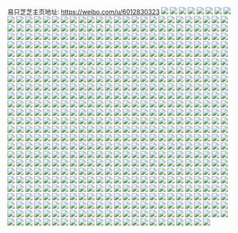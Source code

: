 易只芝芝主页地址: https://weibo.com/u/6012830323 
![](https://wx4.sinaimg.cn/mw2000/006yVdQfly1h98b04o7ocj31ho1zkqv5.jpg) 
![](https://wx4.sinaimg.cn/mw2000/006yVdQfly1h960uvcc5jj30xs191tmp.jpg) 
![](https://wx4.sinaimg.cn/mw2000/006yVdQfly1h960vekgbjj31ho1zk4qq.jpg) 
![](https://wx4.sinaimg.cn/mw2000/006yVdQfly1h960uxpyjpj326j2wpkjl.jpg) 
![](https://wx4.sinaimg.cn/mw2000/006yVdQfly1h960v8h5z5j31zk1hohdu.jpg) 
![](https://wx4.sinaimg.cn/mw2000/006yVdQfly1h960uwkvkyj32c0340kjm.jpg) 
![](https://wx4.sinaimg.cn/mw2000/006yVdQfly1h8taenka63j31ho1zkqv5.jpg) 
![](https://wx4.sinaimg.cn/mw2000/006yVdQfly1h8taf1klyvj31ow19o1kx.jpg) 
![](https://wx4.sinaimg.cn/mw2000/006yVdQfly1h8tael8egvj324x1honpd.jpg) 
![](https://wx4.sinaimg.cn/mw2000/006yVdQfly1h8taf0472xj31r01b94qp.jpg) 
![](https://wx4.sinaimg.cn/mw2000/006yVdQfly1h8tafa8dbrj31ho1zkkjm.jpg) 
![](https://wx4.sinaimg.cn/mw2000/006yVdQfly1h8taf767xij31ho1zknpd.jpg) 
![](https://wx4.sinaimg.cn/mw2000/006yVdQfly1h8l7gbp833j30sg16oakc.jpg) 
![](https://wx4.sinaimg.cn/mw2000/006yVdQfly1h8l7geubuwj32bc2u2aww.jpg) 
![](https://wx4.sinaimg.cn/mw2000/006yVdQfly1h8l7ghd2icj31rw24whdu.jpg) 
![](https://wx4.sinaimg.cn/mw2000/006yVdQfly1h8l7g6gnkyj323u35s1ky.jpg) 
![](https://wx4.sinaimg.cn/mw2000/006yVdQfly1h8l7gcc9wjj31qz2mh4qp.jpg) 
![](https://wx4.sinaimg.cn/mw2000/006yVdQfly1h8l7gamlg8j31g726bb29.jpg) 
![](https://wx4.sinaimg.cn/mw2000/006yVdQfly1h8k4oj6d24j30yg1q3tgp.jpg) 
![](https://wx4.sinaimg.cn/mw2000/006yVdQfly1h8k4okpnr9j30yi1a0wnc.jpg) 
![](https://wx4.sinaimg.cn/mw2000/006yVdQfly1h8k4ogf5w0j30yi1n2jxs.jpg) 
![](https://wx4.sinaimg.cn/mw2000/006yVdQfly1h8k4of4kj9j30yh1uvgw3.jpg) 
![](https://wx4.sinaimg.cn/mw2000/006yVdQfly1h8k4ohcet3j31uo1q7b2a.jpg) 
![](https://wx4.sinaimg.cn/mw2000/006yVdQfly1h8k4ok1fi6j30yf1mo7ce.jpg) 
![](https://wx4.sinaimg.cn/mw2000/006yVdQfly1h8gn8qhbpxj31ho1zkx6p.jpg) 
![](https://wx4.sinaimg.cn/mw2000/006yVdQfly1h8gn8t1v3yj31ho1zkqv6.jpg) 
![](https://wx4.sinaimg.cn/mw2000/006yVdQfly1h8ctry0u47j31zk1ho7wi.jpg) 
![](https://wx4.sinaimg.cn/mw2000/006yVdQfly1h8ctrzdtd6j31sc2ds7wh.jpg) 
![](https://wx4.sinaimg.cn/mw2000/006yVdQfly1h8ctruwzooj31zk1hox6p.jpg) 
![](https://wx4.sinaimg.cn/mw2000/006yVdQfly1h88o1iyi5bj30yi0yi0yc.jpg) 
![](https://wx4.sinaimg.cn/mw2000/006yVdQfly1h88o1jau5yj30yi0yitcu.jpg) 
![](https://wx4.sinaimg.cn/mw2000/006yVdQfly1h88npgwh37j30k00k0mxv.jpg) 
![](https://wx4.sinaimg.cn/mw2000/006yVdQfly1h88n8vqpd1j30k00igwgl.jpg) 
![](https://wx4.sinaimg.cn/mw2000/006yVdQfly1h88n8w1zfhj30k00k0aax.jpg) 
![](https://wx4.sinaimg.cn/mw2000/006yVdQfly1h7uqvynp6ej30yi0yiafq.jpg) 
![](https://wx4.sinaimg.cn/mw2000/006yVdQfly1h7ge96pclkj31ho1zk4df.jpg) 
![](https://wx4.sinaimg.cn/mw2000/006yVdQfly1h7ge9eqie7j31zk1hox6p.jpg) 
![](https://wx4.sinaimg.cn/mw2000/006yVdQfly1h7ge9n7qjhj31ho1zkqv5.jpg) 
![](https://wx4.sinaimg.cn/mw2000/006yVdQfly1h7ge9xaaqtj31ho1zk7wi.jpg) 
![](https://wx4.sinaimg.cn/mw2000/006yVdQfly1h7geaaslkzj31fy1x9dsu.jpg) 
![](https://wx4.sinaimg.cn/mw2000/006yVdQfly1h7geahrs9xj31ho1zkhdt.jpg) 
![](https://wx4.sinaimg.cn/mw2000/006yVdQfly1h7gea7gy4cj31ho1zkano.jpg) 
![](https://wx4.sinaimg.cn/mw2000/006yVdQfly1h71ocoqfb7j32c0340e82.jpg) 
![](https://wx4.sinaimg.cn/mw2000/006yVdQfly1h6zkrr0ov5j30uk2h54h4.jpg) 
![](https://wx4.sinaimg.cn/mw2000/006yVdQfly1h6zkrrtuk6j31dc0ww4bk.jpg) 
![](https://wx4.sinaimg.cn/mw2000/006yVdQfly1h6zkrreh4zj30xc1jkqbo.jpg) 
![](https://wx4.sinaimg.cn/mw2000/006yVdQfly1h6zkvl7wqsj30uk36le28.jpg) 
![](https://wx4.sinaimg.cn/mw2000/006yVdQfly1h6zkrq5dc7j30uk1ro4ab.jpg) 
![](https://wx4.sinaimg.cn/mw2000/006yVdQfly1h6zkrshdqkj30xc1jkgny.jpg) 
![](https://wx4.sinaimg.cn/mw2000/006yVdQfly1h6p2gvsyurj31zk1ho1ky.jpg) 
![](https://wx4.sinaimg.cn/mw2000/006yVdQfly1h6k07mrsrcj31zk1ho7wi.jpg) 
![](https://wx4.sinaimg.cn/mw2000/006yVdQfly1h6k07qvhysj31zk1ho1ky.jpg) 
![](https://wx4.sinaimg.cn/mw2000/006yVdQfly1h6k07l87tmj31zk1hob2a.jpg) 
![](https://wx4.sinaimg.cn/mw2000/006yVdQfly1h6k07dtataj31ho1zk161.jpg) 
![](https://wx4.sinaimg.cn/mw2000/006yVdQfly1h6k07trij5j31ak1q3tg1.jpg) 
![](https://wx4.sinaimg.cn/mw2000/006yVdQfly1h6k07ru8lgj31gu1yhu0x.jpg) 
![](https://wx4.sinaimg.cn/mw2000/006yVdQfly1h6k07h0diaj31ho1zkb2a.jpg) 
![](https://wx4.sinaimg.cn/mw2000/006yVdQfly1h6k07b0hiwj32c0340kjm.jpg) 
![](https://wx4.sinaimg.cn/mw2000/006yVdQfly1h6k07ijhfej32c1340kjm.jpg) 
![](https://wx4.sinaimg.cn/mw2000/006yVdQfly1h67il9ry5jj32c1340b2a.jpg) 
![](https://wx4.sinaimg.cn/mw2000/006yVdQfly1h67ikzyl3oj31zk1ho1f7.jpg) 
![](https://wx4.sinaimg.cn/mw2000/006yVdQfly1h67il66bu3j32c033yk1y.jpg) 
![](https://wx4.sinaimg.cn/mw2000/006yVdQfly1h67il8sbj9j31wq2jm4qq.jpg) 
![](https://wx4.sinaimg.cn/mw2000/006yVdQfly1h61wmcrq1gj32c0340x6r.jpg) 
![](https://wx4.sinaimg.cn/mw2000/006yVdQfly1h61wljy85gj31r02c0b29.jpg) 
![](https://wx4.sinaimg.cn/mw2000/006yVdQfly1h61wljaof3j31r02bzu0x.jpg) 
![](https://wx4.sinaimg.cn/mw2000/006yVdQfly1h61wlhllm7j31li24nhdt.jpg) 
![](https://wx4.sinaimg.cn/mw2000/006yVdQfly1h5zn9195fkj30n30hbt8r.jpg) 
![](https://wx4.sinaimg.cn/mw2000/006yVdQfly1h5zn9c5crsj30yi22o4kp.jpg) 
![](https://wx4.sinaimg.cn/mw2000/006yVdQfly1h5yfsyy64ij31ho1zke82.jpg) 
![](https://wx4.sinaimg.cn/mw2000/006yVdQfly1h5yfswghe1j31ho1zkx5q.jpg) 
![](https://wx4.sinaimg.cn/mw2000/006yVdQfly1h5yft57k91j32c03401l0.jpg) 
![](https://wx4.sinaimg.cn/mw2000/006yVdQfly1h5yft7fl6fj32842yukjn.jpg) 
![](https://wx4.sinaimg.cn/mw2000/006yVdQfly1h5yfst420dj33402c0qv6.jpg) 
![](https://wx4.sinaimg.cn/mw2000/006yVdQfly1h5yfv8lqw8j30hr0noaap.jpg) 
![](https://wx4.sinaimg.cn/mw2000/006yVdQfly1h5mxr4jyptj31ho1hokjl.jpg) 
![](https://wx4.sinaimg.cn/mw2000/006yVdQfly1h5mxr26fnbj31zk1hob2a.jpg) 
![](https://wx4.sinaimg.cn/mw2000/006yVdQfly1h5mxr8n16rj32c0340qv6.jpg) 
![](https://wx4.sinaimg.cn/mw2000/006yVdQfly1h5mxrb7dywj31zk1ho4qq.jpg) 
![](https://wx4.sinaimg.cn/mw2000/006yVdQfly1h5mxqzmhfzj31gu1yg7i3.jpg) 
![](https://wx4.sinaimg.cn/mw2000/006yVdQfly1h5mxrgeoo3j31zk1hoqv5.jpg) 
![](https://wx4.sinaimg.cn/mw2000/006yVdQfly1h5mxr6o1krj31sc2dsx6p.jpg) 
![](https://wx4.sinaimg.cn/mw2000/006yVdQfly1h5mxwxxgwpj30uk36lx6p.jpg) 
![](https://wx4.sinaimg.cn/mw2000/006yVdQfly1h5mxwwjkifj30uk3tiu0x.jpg) 
![](https://wx4.sinaimg.cn/mw2000/006yVdQfly1h5h56u4fqjj30yi22o4ii.jpg) 
![](https://wx4.sinaimg.cn/mw2000/006yVdQfly1h5a5ezdvrhj31q32aqqv5.jpg) 
![](https://wx4.sinaimg.cn/mw2000/006yVdQfly1h5a5eww4kfj31r02c0npd.jpg) 
![](https://wx4.sinaimg.cn/mw2000/006yVdQfly1h5a5f37bkgj32c0340u0y.jpg) 
![](https://wx4.sinaimg.cn/mw2000/006yVdQfly1h5a5f7i0qqj32kj1xdqv5.jpg) 
![](https://wx4.sinaimg.cn/mw2000/006yVdQfly1h5a5f6fmitj31ho1zk4qq.jpg) 
![](https://wx4.sinaimg.cn/mw2000/006yVdQfly1h5a5qdbt6tj32jt1wvb29.jpg) 
![](https://wx4.sinaimg.cn/mw2000/006yVdQfly1h5a5f1m0hkj33402c01kz.jpg) 
![](https://wx4.sinaimg.cn/mw2000/006yVdQfly1h55l6ppfbcj30yh0tagrh.jpg) 
![](https://wx4.sinaimg.cn/mw2000/006yVdQfly1h55l6qamlrj30yh1kdq81.jpg) 
![](https://wx4.sinaimg.cn/mw2000/006yVdQfly1h4zrjuahr7j31p629k4qp.jpg) 
![](https://wx4.sinaimg.cn/mw2000/006yVdQfly1h4zrjspm2qj32bg33ahdu.jpg) 
![](https://wx4.sinaimg.cn/mw2000/006yVdQfly1h4zrjrt3uhj32dd35s4qp.jpg) 
![](https://wx4.sinaimg.cn/mw2000/006yVdQfly1h4zrjq3lo7j31kj23e7wh.jpg) 
![](https://wx4.sinaimg.cn/mw2000/006yVdQfly1h4zrjqzf1gj31m725m1ii.jpg) 
![](https://wx4.sinaimg.cn/mw2000/006yVdQfly1h4zrjtol2qj31r02c0qv5.jpg) 
![](https://wx4.sinaimg.cn/mw2000/006yVdQfly1h4wfdxcr7fj32xx28mqv6.jpg) 
![](https://wx4.sinaimg.cn/mw2000/006yVdQfly1h4wfeaub38j32bw33ve84.jpg) 
![](https://wx4.sinaimg.cn/mw2000/006yVdQfly1h4wfdyou4rj32c0340npe.jpg) 
![](https://wx4.sinaimg.cn/mw2000/006yVdQfly1h4wfe6i7rjj32892z0u0x.jpg) 
![](https://wx4.sinaimg.cn/mw2000/006yVdQfly1h4wfe1y8l6j32c0340b2a.jpg) 
![](https://wx4.sinaimg.cn/mw2000/006yVdQfly1h4wfe4fbfpj32c0340e82.jpg) 
![](https://wx4.sinaimg.cn/mw2000/006yVdQfly1h4wfeejuagj327v2yh1ky.jpg) 
![](https://wx4.sinaimg.cn/mw2000/006yVdQfly1h4wfeirc9kj327l2y47wh.jpg) 
![](https://wx4.sinaimg.cn/mw2000/006yVdQfly1h4wfe5lifnj316o1kwqh5.jpg) 
![](https://wx4.sinaimg.cn/mw2000/006yVdQfly1h4wfe53tplj32c0340b29.jpg) 
![](https://wx4.sinaimg.cn/mw2000/006yVdQfly1h4wfdzmnsuj32c0340hdt.jpg) 
![](https://wx4.sinaimg.cn/mw2000/006yVdQfly1h4wfe3axh3j32c0340b2a.jpg) 
![](https://wx4.sinaimg.cn/mw2000/006yVdQfly1h4wfefipdxj32542uuhdt.jpg) 
![](https://wx4.sinaimg.cn/mw2000/006yVdQfly1h4wfe0x8bkj32c03401kz.jpg) 
![](https://wx4.sinaimg.cn/mw2000/006yVdQfly1h4skz43175j32bp33mnpd.jpg) 
![](https://wx4.sinaimg.cn/mw2000/006yVdQfly1h4skz80r0tj32c033zkjl.jpg) 
![](https://wx4.sinaimg.cn/mw2000/006yVdQfly1h4skz9e7abj32bz33zqv5.jpg) 
![](https://wx4.sinaimg.cn/mw2000/006yVdQfly1h4skz5e5tej328e2z6kjl.jpg) 
![](https://wx4.sinaimg.cn/mw2000/006yVdQfly1h4skz6tbm9j32c0340u0x.jpg) 
![](https://wx4.sinaimg.cn/mw2000/006yVdQfly1h4o1xn24d9j32c01r0dv9.jpg) 
![](https://wx4.sinaimg.cn/mw2000/006yVdQfly1h4o1xp5zkvj33402c0u0y.jpg) 
![](https://wx4.sinaimg.cn/mw2000/006yVdQfly1h4o26pvc0tj33402c0e82.jpg) 
![](https://wx4.sinaimg.cn/mw2000/006yVdQfly1h4o1xxptawj326r2x0qv7.jpg) 
![](https://wx4.sinaimg.cn/mw2000/006yVdQfly1h4o1xjgp4hj31ho1zk1ky.jpg) 
![](https://wx4.sinaimg.cn/mw2000/006yVdQfly1h4o1xrg9wqj328l1og7wh.jpg) 
![](https://wx4.sinaimg.cn/mw2000/006yVdQfly1h4o1xzwqyjj325q2vn1kx.jpg) 
![](https://wx4.sinaimg.cn/mw2000/006yVdQfly1h4o1y0jfaoj32c01r07in.jpg) 
![](https://wx4.sinaimg.cn/mw2000/006yVdQfly1h4o1ybljpxj322t2rr7wi.jpg) 
![](https://wx4.sinaimg.cn/mw2000/006yVdQfly1h4o1xntwqtj33402c0x2j.jpg) 
![](https://wx4.sinaimg.cn/mw2000/006yVdQfly1h4o1xk68adj329y1phnpd.jpg) 
![](https://wx4.sinaimg.cn/mw2000/006yVdQfly1h4o26s00k5j33402c0b2b.jpg) 
![](https://wx4.sinaimg.cn/mw2000/006yVdQfly1h4o1y1mit1j33402c0x6p.jpg) 
![](https://wx4.sinaimg.cn/mw2000/006yVdQfly1h4o1xmcxdbj31ho1494qp.jpg) 
![](https://wx4.sinaimg.cn/mw2000/006yVdQfly1h4o26otpxqj33402c0hdu.jpg) 
![](https://wx4.sinaimg.cn/mw2000/006yVdQfly1h4ez23qfwij331t2ade82.jpg) 
![](https://wx4.sinaimg.cn/mw2000/006yVdQfly1h4ez24l0pzj30yi0jenbc.jpg) 
![](https://wx4.sinaimg.cn/mw2000/006yVdQfly1h4ez25snffj331t2adnpe.jpg) 
![](https://wx4.sinaimg.cn/mw2000/006yVdQfly1h4ez26mkcjj322t1k4u0x.jpg) 
![](https://wx4.sinaimg.cn/mw2000/006yVdQfly1h4ez27je1ij32c03401ky.jpg) 
![](https://wx4.sinaimg.cn/mw2000/006yVdQfly1h4ez28he8zj32ar1q2b2a.jpg) 
![](https://wx4.sinaimg.cn/mw2000/006yVdQfly1h4ez2c2tbnj30xc230e81.jpg) 
![](https://wx4.sinaimg.cn/mw2000/006yVdQfly1h4ez2eg01dj325y2vyb2b.jpg) 
![](https://wx4.sinaimg.cn/mw2000/006yVdQfly1h4ez2f3gjvj30xc2301kx.jpg) 
![](https://wx4.sinaimg.cn/mw2000/006yVdQfly1h4ez22xp9rj31zk1ho1ky.jpg) 
![](https://wx4.sinaimg.cn/mw2000/006yVdQfly1h4ez2bebhlj32dc1s0e82.jpg) 
![](https://wx4.sinaimg.cn/mw2000/006yVdQfly1h4ez2fsoiaj328w359u0x.jpg) 
![](https://wx4.sinaimg.cn/mw2000/006yVdQfly1h41484v6d9j31eg1v9wz5.jpg) 
![](https://wx4.sinaimg.cn/mw2000/006yVdQfly1h41485u845j32c0340x6p.jpg) 
![](https://wx4.sinaimg.cn/mw2000/006yVdQfly1h41486goalj31sc2dskgx.jpg) 
![](https://wx4.sinaimg.cn/mw2000/006yVdQfly1h41489cgpaj31sc2dskjl.jpg) 
![](https://wx4.sinaimg.cn/mw2000/006yVdQfly1h3pje0e0p8j31gx1yle81.jpg) 
![](https://wx4.sinaimg.cn/mw2000/006yVdQfly1h3pje2nnklj31fz1xbb29.jpg) 
![](https://wx4.sinaimg.cn/mw2000/006yVdQfly1h3pje5u1epj31zk2neb2a.jpg) 
![](https://wx4.sinaimg.cn/mw2000/006yVdQfly1h3pje7af9mj315x1jwazw.jpg) 
![](https://wx4.sinaimg.cn/mw2000/006yVdQfly1h3pje90bg2j31zk1hlhdt.jpg) 
![](https://wx4.sinaimg.cn/mw2000/006yVdQfly1h3pjea7dk9j316o1kwe24.jpg) 
![](https://wx4.sinaimg.cn/mw2000/006yVdQfly1h2vfgo4ob9j33402c0npe.jpg) 
![](https://wx4.sinaimg.cn/mw2000/006yVdQfly1h2vfgm4d5lj33402c0x6p.jpg) 
![](https://wx4.sinaimg.cn/mw2000/006yVdQfly1h2vfgp1axaj316o1kwdxk.jpg) 
![](https://wx4.sinaimg.cn/mw2000/006yVdQfly1h2vfgqamv1j328g2z9u0x.jpg) 
![](https://wx4.sinaimg.cn/mw2000/006yVdQfly1h2ho2nok9bj31ho1zkhdu.jpg) 
![](https://wx4.sinaimg.cn/mw2000/006yVdQfly1h2ho2kt1jsj318o0xiqm2.jpg) 
![](https://wx4.sinaimg.cn/mw2000/006yVdQfly1h2ho2w278pj31fq1x0b29.jpg) 
![](https://wx4.sinaimg.cn/mw2000/006yVdQfly1h2ho2rwqfmj32an327qv5.jpg) 
![](https://wx4.sinaimg.cn/mw2000/006yVdQfly1h2ho2r5fr0j31zk1ho7wi.jpg) 
![](https://wx4.sinaimg.cn/mw2000/006yVdQfly1h2ho2oe4hkj31be0zk7kb.jpg) 
![](https://wx4.sinaimg.cn/mw2000/006yVdQfly1h2ho2u4a52j31zk1ho4qq.jpg) 
![](https://wx4.sinaimg.cn/mw2000/006yVdQfly1h2ho2pecevj33402c0b2a.jpg) 
![](https://wx4.sinaimg.cn/mw2000/006yVdQfly1h2ho2lilpej312w0t6h08.jpg) 
![](https://wx4.sinaimg.cn/mw2000/006yVdQfly1h2ho2yhwblj32z828f1kx.jpg) 
![](https://wx4.sinaimg.cn/mw2000/006yVdQfly1h2fb2efcymj32jr1wtu0y.jpg) 
![](https://wx4.sinaimg.cn/mw2000/006yVdQfly1h2fb2b23rdj32ds1scqv6.jpg) 
![](https://wx4.sinaimg.cn/mw2000/006yVdQfly1h2fb2iyen9j32c0340e85.jpg) 
![](https://wx4.sinaimg.cn/mw2000/006yVdQfly1h2fb2govwyj32c03404qs.jpg) 
![](https://wx4.sinaimg.cn/mw2000/006yVdQfly1h2fb290361j31h41yub2b.jpg) 
![](https://wx4.sinaimg.cn/mw2000/006yVdQfly1h2fb2d6rgyj32c03404qs.jpg) 
![](https://wx4.sinaimg.cn/mw2000/006yVdQfly1h1vlt6oeffj31dk1u37wh.jpg) 
![](https://wx4.sinaimg.cn/mw2000/006yVdQfly1h1vlt8hoszj31cf1spb29.jpg) 
![](https://wx4.sinaimg.cn/mw2000/006yVdQfly1h1vlt5570vj32c0340000.jpg) 
![](https://wx4.sinaimg.cn/mw2000/006yVdQfly1h1vlta3cznj32c03407wi.jpg) 
![](https://wx4.sinaimg.cn/mw2000/006yVdQfly1h1s45824vbj31ho1zju0x.jpg) 
![](https://wx4.sinaimg.cn/mw2000/006yVdQfly1h1s45dwlb6j31ho1zk4qq.jpg) 
![](https://wx4.sinaimg.cn/mw2000/006yVdQfly1h1s45asd7bj31ho1zjqv5.jpg) 
![](https://wx4.sinaimg.cn/mw2000/006yVdQfly1h1s4568w6kj31ho1ziu0x.jpg) 
![](https://wx4.sinaimg.cn/mw2000/006yVdQfly1h164u3payaj31qn2bjkjm.jpg) 
![](https://wx4.sinaimg.cn/mw2000/006yVdQfly1h164zif19mj32c033ykjn.jpg) 
![](https://wx4.sinaimg.cn/mw2000/006yVdQfly1h164tyhcrcj31ho1zje82.jpg) 
![](https://wx4.sinaimg.cn/mw2000/006yVdQfly1h164u15ms9j31zk1ho1ky.jpg) 
![](https://wx4.sinaimg.cn/mw2000/006yVdQfly1h0sba2u6dgj31ho1zkkjl.jpg) 
![](https://wx4.sinaimg.cn/mw2000/006yVdQfly1h0sba4e6wqj31d81tmb29.jpg) 
![](https://wx4.sinaimg.cn/mw2000/006yVdQfly1gzzdusitopj32c0340kjn.jpg) 
![](https://wx4.sinaimg.cn/mw2000/006yVdQfly1gzzdvcvuy5j32c03414qv.jpg) 
![](https://wx4.sinaimg.cn/mw2000/006yVdQfly1gzzduvegcxj31s42dh7wi.jpg) 
![](https://wx4.sinaimg.cn/mw2000/006yVdQfly1gzzdv4kzmyj32c0340kjn.jpg) 
![](https://wx4.sinaimg.cn/mw2000/006yVdQfly1gzzdv8mruaj329d30h4qr.jpg) 
![](https://wx4.sinaimg.cn/mw2000/006yVdQfly1gzzduo75yoj32772xlu0y.jpg) 
![](https://wx4.sinaimg.cn/mw2000/006yVdQfly1gzzdvmg34zj32c0340kjn.jpg) 
![](https://wx4.sinaimg.cn/mw2000/006yVdQfly1gzi08rxl3zj32c0340kjo.jpg) 
![](https://wx4.sinaimg.cn/mw2000/006yVdQfly1gzi06ops9fj32c0340u0y.jpg) 
![](https://wx4.sinaimg.cn/mw2000/006yVdQfly1gzi08kptmsj320b2snhdu.jpg) 
![](https://wx4.sinaimg.cn/mw2000/006yVdQfly1gzi08hv43fj33402c0hdu.jpg) 
![](https://wx4.sinaimg.cn/mw2000/006yVdQfly1gzi06imhnoj32232qs7wi.jpg) 
![](https://wx4.sinaimg.cn/mw2000/006yVdQfly1gzi06d3z1pj323z2tbb2a.jpg) 
![](https://wx4.sinaimg.cn/mw2000/006yVdQfly1gzi08373j2j32662w87wj.jpg) 
![](https://wx4.sinaimg.cn/mw2000/006yVdQfly1gzi08ejbvtj326f2wkkjn.jpg) 
![](https://wx4.sinaimg.cn/mw2000/006yVdQfly1gzi087qbldj32072oau0y.jpg) 
![](https://wx4.sinaimg.cn/mw2000/006yVdQfly1gzi08mz7mhj31wv2ju7wi.jpg) 
![](https://wx4.sinaimg.cn/mw2000/006yVdQfly1gzi07tgetoj32vj25n4qt.jpg) 
![](https://wx4.sinaimg.cn/mw2000/006yVdQfly1gzi08wuikhj30uk36lqv5.jpg) 
![](https://wx4.sinaimg.cn/mw2000/006yVdQfly1gzi0990do9j32c01r0npf.jpg) 
![](https://wx4.sinaimg.cn/mw2000/006yVdQfly1gzi090x9u6j30xc3bgb2a.jpg) 
![](https://wx4.sinaimg.cn/mw2000/006yVdQfly1gzdhdupiv3j31zw2nvu0x.jpg) 
![](https://wx4.sinaimg.cn/mw2000/006yVdQfly1gzdhdve4ktj30xc2s0b29.jpg) 
![](https://wx4.sinaimg.cn/mw2000/006yVdQfly1gzdhei3xj4j31lj24pnn7.jpg) 
![](https://wx4.sinaimg.cn/mw2000/006yVdQfly1gzdhe63n9ej32282qzkjl.jpg) 
![](https://wx4.sinaimg.cn/mw2000/006yVdQfly1gzdhe3yuryj32c0340hdu.jpg) 
![](https://wx4.sinaimg.cn/mw2000/006yVdQfly1gzdhe8rywrj31zg2nanpd.jpg) 
![](https://wx4.sinaimg.cn/mw2000/006yVdQfly1gzdhdy751fj321s2qdqv5.jpg) 
![](https://wx4.sinaimg.cn/mw2000/006yVdQfly1gzdheade7jj31m525j7wh.jpg) 
![](https://wx4.sinaimg.cn/mw2000/006yVdQfly1gzdhdsvxxqj320c2ognpd.jpg) 
![](https://wx4.sinaimg.cn/mw2000/006yVdQfly1gyuwy4ygn7j32c0340kjn.jpg) 
![](https://wx4.sinaimg.cn/mw2000/006yVdQfly1gyuwy2oja8j3301291hdu.jpg) 
![](https://wx4.sinaimg.cn/mw2000/006yVdQfly1gyuwy7iqlyj329r310u0y.jpg) 
![](https://wx4.sinaimg.cn/mw2000/006yVdQfly1gyuwy165maj31zk1ho4qq.jpg) 
![](https://wx4.sinaimg.cn/mw2000/006yVdQfly1gyjct510y3j30u71497cp.jpg) 
![](https://wx4.sinaimg.cn/mw2000/006yVdQfly1gyjct5g7d6j30u2143wmq.jpg) 
![](https://wx4.sinaimg.cn/mw2000/006yVdQfly1gyjct5yvzmj30tr13on55.jpg) 
![](https://wx4.sinaimg.cn/mw2000/006yVdQfly1gydlxd4x89j31ho1zku0x.jpg) 
![](https://wx4.sinaimg.cn/mw2000/006yVdQfly1gydmy6f2ndj31ho1zku0x.jpg) 
![](https://wx4.sinaimg.cn/mw2000/006yVdQfly1gydlxhi2waj32bc334npi.jpg) 
![](https://wx4.sinaimg.cn/mw2000/006yVdQfly1gydm8yp3xvj32c0340e82.jpg) 
![](https://wx4.sinaimg.cn/mw2000/006yVdQfly1gydn1tjt94j31zk1ho1ky.jpg) 
![](https://wx4.sinaimg.cn/mw2000/006yVdQfly1gydlxjzea5j31ho1zke82.jpg) 
![](https://wx4.sinaimg.cn/mw2000/006yVdQfly1gxylvt0wvwj33402c0e84.jpg) 
![](https://wx4.sinaimg.cn/mw2000/006yVdQfly1gxylvwswlpj31401hchbc.jpg) 
![](https://wx4.sinaimg.cn/mw2000/006yVdQfly1gxylvuu3blj31401hc1kx.jpg) 
![](https://wx4.sinaimg.cn/mw2000/006yVdQfly1gxylwn6tojj311e1dv7sb.jpg) 
![](https://wx4.sinaimg.cn/mw2000/006yVdQfly1gxylws2niyj31zw2nvqv6.jpg) 
![](https://wx4.sinaimg.cn/mw2000/006yVdQfly1gxylwmeigdj30zk1bfh6y.jpg) 
![](https://wx4.sinaimg.cn/mw2000/006yVdQfly1gxylvmd94pj32c0340u0z.jpg) 
![](https://wx4.sinaimg.cn/mw2000/006yVdQfly1gxylwt0g2vj31sl2e4e81.jpg) 
![](https://wx4.sinaimg.cn/mw2000/006yVdQfly1gxylwualb4j31zk1ho4qq.jpg) 
![](https://wx4.sinaimg.cn/mw2000/006yVdQfly1gxylwlcy28j31ho1zkx6r.jpg) 
![](https://wx4.sinaimg.cn/mw2000/006yVdQfly1gxylx2vq5cj31ho1zku0x.jpg) 
![](https://wx4.sinaimg.cn/mw2000/006yVdQfly1gxbhbfy5hnj32c0340kjm.jpg) 
![](https://wx4.sinaimg.cn/mw2000/006yVdQfly1gxbhb6nl8vj31zk1hoqv6.jpg) 
![](https://wx4.sinaimg.cn/mw2000/006yVdQfly1gxbhb9w47fj32bm33ju0y.jpg) 
![](https://wx4.sinaimg.cn/mw2000/006yVdQfly1gxbhaz3z3tj31zk1hn7wi.jpg) 
![](https://wx4.sinaimg.cn/mw2000/006yVdQfly1gxbhatjbxcj32c0340e84.jpg) 
![](https://wx4.sinaimg.cn/mw2000/006yVdQfly1gxbhbihvolj32c02c01ky.jpg) 
![](https://wx4.sinaimg.cn/mw2000/006yVdQfly1gx3d5j38u0j32c0340e84.jpg) 
![](https://wx4.sinaimg.cn/mw2000/006yVdQfly1gx3d5nledfj31zk1hohdu.jpg) 
![](https://wx4.sinaimg.cn/mw2000/006yVdQfly1gx3d5si1muj31zk1hohdu.jpg) 
![](https://wx4.sinaimg.cn/mw2000/006yVdQfly1gwwec3qcenj30y50pmtfr.jpg) 
![](https://wx4.sinaimg.cn/mw2000/006yVdQfly1gwwec345h6j31zk1hokjl.jpg) 
![](https://wx4.sinaimg.cn/mw2000/006yVdQfly1gwwec9nsrij31ak0yx4c6.jpg) 
![](https://wx4.sinaimg.cn/mw2000/006yVdQfly1gwwec8mxjdj31z31z3b2a.jpg) 
![](https://wx4.sinaimg.cn/mw2000/006yVdQfly1gwwecfixewj31fa1wdh9q.jpg) 
![](https://wx4.sinaimg.cn/mw2000/006yVdQfly1gwwec6jgb0j32d22c2u0y.jpg) 
![](https://wx4.sinaimg.cn/mw2000/006yVdQfly1gwwecdfah3j31t81hohdt.jpg) 
![](https://wx4.sinaimg.cn/mw2000/006yVdQfly1gwwecf08y2j31ho1zkhdt.jpg) 
![](https://wx4.sinaimg.cn/mw2000/006yVdQfly1gwwecap2anj311f1dwe29.jpg) 
![](https://wx4.sinaimg.cn/mw2000/006yVdQfly1gvyxtn9z1qj31zk1zkaw8.jpg) 
![](https://wx4.sinaimg.cn/mw2000/006yVdQfly1gvyxtnxqurj31zk1hox6p.jpg) 
![](https://wx4.sinaimg.cn/mw2000/006yVdQfly1gvyxtok649j31zk1zktuw.jpg) 
![](https://wx4.sinaimg.cn/mw2000/006yVdQfly1gvqu9t1rrjj62c0340b2902.jpg) 
![](https://wx4.sinaimg.cn/mw2000/006yVdQfly1gvqu9h4tvjj617p17paw502.jpg) 
![](https://wx4.sinaimg.cn/mw2000/006yVdQfly1gvqu9ie99tj62rg22lnpd02.jpg) 
![](https://wx4.sinaimg.cn/mw2000/006yVdQfly1gvqu9msvw3j62c0340u1102.jpg) 
![](https://wx4.sinaimg.cn/mw2000/006yVdQfly1gvqu9ob1dxj62c0340npf02.jpg) 
![](https://wx4.sinaimg.cn/mw2000/006yVdQfly1gvqu9qih9pj32c0340hdx.jpg) 
![](https://wx4.sinaimg.cn/mw2000/006yVdQfly1gvqu9r2k3cj60rs1jke1k02.jpg) 
![](https://wx4.sinaimg.cn/mw2000/006yVdQfly1gvqu9rrbc6j60rs223h9002.jpg) 
![](https://wx4.sinaimg.cn/mw2000/006yVdQfly1gvqu9s69l3j60rs15otrt02.jpg) 
![](https://wx4.sinaimg.cn/mw2000/006yVdQfly1gvqufipzt5j63402c0b2a02.jpg) 
![](https://wx4.sinaimg.cn/mw2000/006yVdQfly1gvqu9w0j9kj62c03401ky02.jpg) 
![](https://wx4.sinaimg.cn/mw2000/006yVdQfly1gvqu9jul78j61ho1494qp02.jpg) 
![](https://wx4.sinaimg.cn/mw2000/006yVdQfly1gvqu9zv4ovj62c0340nph02.jpg) 
![](https://wx4.sinaimg.cn/mw2000/006yVdQfly1gvqu9uvy2xj32c0340u0z.jpg) 
![](https://wx4.sinaimg.cn/mw2000/006yVdQfly1gvqucu4kr1j32c0340qv9.jpg) 
![](https://wx4.sinaimg.cn/mw2000/006yVdQfly1guhnoi2yk7j62c03407wi02.jpg) 
![](https://wx4.sinaimg.cn/mw2000/006yVdQfly1guhnogtgr0j61ho1zkb2902.jpg) 
![](https://wx4.sinaimg.cn/mw2000/006yVdQfly1guhnog11fwj61ps2aee8102.jpg) 
![](https://wx4.sinaimg.cn/mw2000/006yVdQfly1guhnoj7wjsj61kb2334qp02.jpg) 
![](https://wx4.sinaimg.cn/mw2000/006yVdQfly1gue6a98ltvj33402c0x6q.jpg) 
![](https://wx4.sinaimg.cn/mw2000/006yVdQfly1gue6abpj9cj63402c04qq02.jpg) 
![](https://wx4.sinaimg.cn/mw2000/006yVdQfly1gue6a58uwqj63402c0qv602.jpg) 
![](https://wx4.sinaimg.cn/mw2000/006yVdQfly1gue6ae7nysj63402c04qq02.jpg) 
![](https://wx4.sinaimg.cn/mw2000/006yVdQfly1gue6ai8a1cj33402c0kjm.jpg) 
![](https://wx4.sinaimg.cn/mw2000/006yVdQfly1gue6ammi7ej63402c0qv602.jpg) 
![](https://wx4.sinaimg.cn/mw2000/006yVdQfly1gue6ars25yj61dk1u3e5e02.jpg) 
![](https://wx4.sinaimg.cn/mw2000/006yVdQfly1gue6aqcrbfj62c0340e8202.jpg) 
![](https://wx4.sinaimg.cn/mw2000/006yVdQfly1gue6ata5x5j61uo1e0e7602.jpg) 
![](https://wx4.sinaimg.cn/mw2000/006yVdQfly1gu796rdlq6j6262263hdt02.jpg) 
![](https://wx4.sinaimg.cn/mw2000/006yVdQfly1gu796s8sfxj62c02c01ky02.jpg) 
![](https://wx4.sinaimg.cn/mw2000/006yVdQfly1gu794plgruj6284284npd02.jpg) 
![](https://wx4.sinaimg.cn/mw2000/006yVdQfly1gu794oj2qlj61400u076i02.jpg) 
![](https://wx4.sinaimg.cn/mw2000/006yVdQfly1gu794t2y1ij32c03401ky.jpg) 
![](https://wx4.sinaimg.cn/mw2000/006yVdQfly1gu794rnt4ij62c0340u0y02.jpg) 
![](https://wx4.sinaimg.cn/mw2000/006yVdQfly1gu79rzor4rj618y0u0e0g02.jpg) 
![](https://wx4.sinaimg.cn/mw2000/006yVdQfly1gu79j89agsj60u01sxdrh02.jpg) 
![](https://wx4.sinaimg.cn/mw2000/006yVdQfly1gu79ry4fb1j61840ty7iy02.jpg) 
![](https://wx4.sinaimg.cn/mw2000/006yVdQfly1gttg95y0oij63402c01ky02.jpg) 
![](https://wx4.sinaimg.cn/mw2000/006yVdQfly1gttg8xjlp3j62x126r7wi02.jpg) 
![](https://wx4.sinaimg.cn/mw2000/006yVdQfly1gttg8vtygbj62c0340npd02.jpg) 
![](https://wx4.sinaimg.cn/mw2000/006yVdQfly1gttg935whbj63402c0b2b02.jpg) 
![](https://wx4.sinaimg.cn/mw2000/006yVdQfly1gttg8zaktxj62yb27qb2a02.jpg) 
![](https://wx4.sinaimg.cn/mw2000/006yVdQfly1gttg8uyks1j61zk1hotsj02.jpg) 
![](https://wx4.sinaimg.cn/mw2000/006yVdQfly1gttg8uj9nxj624i2u0e8102.jpg) 
![](https://wx4.sinaimg.cn/mw2000/006yVdQfly1gttg8ybld2j33402c04qq.jpg) 
![](https://wx4.sinaimg.cn/mw2000/006yVdQfly1gttg8wi9a9j62yo280hdt02.jpg) 
![](https://wx4.sinaimg.cn/mw2000/006yVdQfly1gttg96r0snj31ok1hn7m2.jpg) 
![](https://wx4.sinaimg.cn/mw2000/006yVdQfly1gttgdhjb57j31ho1hoh9v.jpg) 
![](https://wx4.sinaimg.cn/mw2000/006yVdQfly1gt68u7wehbj32tg2431ky.jpg) 
![](https://wx4.sinaimg.cn/mw2000/006yVdQfly1gt68umeircj329g30lnpd.jpg) 
![](https://wx4.sinaimg.cn/mw2000/006yVdQfly1gt68unqoq2j325p2vmkjl.jpg) 
![](https://wx4.sinaimg.cn/mw2000/006yVdQfly1gt68uii1rcj33402c0x6q.jpg) 
![](https://wx4.sinaimg.cn/mw2000/006yVdQfly1gt68ua8p0hj3303292npd.jpg) 
![](https://wx4.sinaimg.cn/mw2000/006yVdQfly1gt68ukv3cuj33402c0b2b.jpg) 
![](https://wx4.sinaimg.cn/mw2000/006yVdQfly1gt68uclt69j33402c07wi.jpg) 
![](https://wx4.sinaimg.cn/mw2000/006yVdQfly1gt68ueyza3j33402c01ky.jpg) 
![](https://wx4.sinaimg.cn/mw2000/006yVdQfly1gt68u8sh7wj30rs24edwz.jpg) 
![](https://wx4.sinaimg.cn/mw2000/006yVdQfly1gt1ge8l48yj31zk1hoe81.jpg) 
![](https://wx4.sinaimg.cn/mw2000/006yVdQfly1gt1ge9rqkoj31hb1z31kx.jpg) 
![](https://wx4.sinaimg.cn/mw2000/006yVdQfly1gt1ge97kkxj31zk1ho7wh.jpg) 
![](https://wx4.sinaimg.cn/mw2000/006yVdQfly1gsfhaek888j32yo280npd.jpg) 
![](https://wx4.sinaimg.cn/mw2000/006yVdQfly1gsfhah4olnj32yo280b29.jpg) 
![](https://wx4.sinaimg.cn/mw2000/006yVdQfly1grq8xqec13j32c03404qs.jpg) 
![](https://wx4.sinaimg.cn/mw2000/006yVdQfly1grq8xef923j32bb3331kz.jpg) 
![](https://wx4.sinaimg.cn/mw2000/006yVdQfly1grq8xuhowpj32c0340kjn.jpg) 
![](https://wx4.sinaimg.cn/mw2000/006yVdQfly1grq8xm1yu1j328e28enpd.jpg) 
![](https://wx4.sinaimg.cn/mw2000/006yVdQfly1grq8xakc1yj32pw21fkjm.jpg) 
![](https://wx4.sinaimg.cn/mw2000/006yVdQfly1grq8x80lvfj327d27dqv5.jpg) 
![](https://wx4.sinaimg.cn/mw2000/006yVdQfly1grq8xid05uj62802qv7wi02.jpg) 
![](https://wx4.sinaimg.cn/mw2000/006yVdQfly1grq8y05r35j32ai320npe.jpg) 
![](https://wx4.sinaimg.cn/mw2000/006yVdQfly1grq8xxgzktj32802qv4qq.jpg) 
![](https://wx4.sinaimg.cn/mw2000/006yVdQfly1gri8m9z2ndj3280280e82.jpg) 
![](https://wx4.sinaimg.cn/mw2000/006yVdQfly1gri8mb818ij32c02c0x6p.jpg) 
![](https://wx4.sinaimg.cn/mw2000/006yVdQfly1gri8mc9zlqj32c0340hdt.jpg) 
![](https://wx4.sinaimg.cn/mw2000/006yVdQfly1gri8mec08mj329l30se82.jpg) 
![](https://wx4.sinaimg.cn/mw2000/006yVdQfly1greq7427tvj32672674qp.jpg) 
![](https://wx4.sinaimg.cn/mw2000/006yVdQfly1greq74ufm6j32562564qp.jpg) 
![](https://wx4.sinaimg.cn/mw2000/006yVdQfly1greq733wvij324s24s7wh.jpg) 
![](https://wx4.sinaimg.cn/mw2000/006yVdQfly1gr0v2df9bxj328m1ognmp.jpg) 
![](https://wx4.sinaimg.cn/mw2000/006yVdQfly1gr0v2efqgjj32c31scu0x.jpg) 
![](https://wx4.sinaimg.cn/mw2000/006yVdQfly1gr0v2fdtnaj328j1oe7s4.jpg) 
![](https://wx4.sinaimg.cn/mw2000/006yVdQfly1gqqd7x3w2kj32yo24bhdu.jpg) 
![](https://wx4.sinaimg.cn/mw2000/006yVdQfly1gqqd7pxjc3j32802yo1ky.jpg) 
![](https://wx4.sinaimg.cn/mw2000/006yVdQfly1gqqd7n0uw8j32yo280npe.jpg) 
![](https://wx4.sinaimg.cn/mw2000/006yVdQfly1gqqd805ba3j32am3261kx.jpg) 
![](https://wx4.sinaimg.cn/mw2000/006yVdQfly1gqqd82thamj32c02c07wh.jpg) 
![](https://wx4.sinaimg.cn/mw2000/006yVdQfly1gqqd8zg2bnj3274274wp3.jpg) 
![](https://wx4.sinaimg.cn/mw2000/006yVdQfly1gq7soe9aefj33402c0b2a.jpg) 
![](https://wx4.sinaimg.cn/mw2000/006yVdQfly1gq7sop3qtyj33402c0e20.jpg) 
![](https://wx4.sinaimg.cn/mw2000/006yVdQfly1gq7soh90k8j33402c0x6r.jpg) 
![](https://wx4.sinaimg.cn/mw2000/006yVdQfly1gq7song8f3j33402c0hdt.jpg) 
![](https://wx4.sinaimg.cn/mw2000/006yVdQfly1gq7sojiv6pj32x526ue81.jpg) 
![](https://wx4.sinaimg.cn/mw2000/006yVdQfly1gq7sokcdxuj31sc2ds1kx.jpg) 
![](https://wx4.sinaimg.cn/mw2000/006yVdQfly1gq7solk6g9j33402c0kjm.jpg) 
![](https://wx4.sinaimg.cn/mw2000/006yVdQfly1gq7sompez5j33402c0nou.jpg) 
![](https://wx4.sinaimg.cn/mw2000/006yVdQfly1gq7sod3yolj31m525iu0x.jpg) 
![](https://wx4.sinaimg.cn/mw2000/006yVdQfly1gq5ofbih3xj32c21r24qp.jpg) 
![](https://wx4.sinaimg.cn/mw2000/006yVdQfly1gq5ofcvftqj32c02c0npd.jpg) 
![](https://wx4.sinaimg.cn/mw2000/006yVdQfly1gq5oflzmi1j329z29zu0x.jpg) 
![](https://wx4.sinaimg.cn/mw2000/006yVdQfly1gq5ofas6apj33402c0e81.jpg) 
![](https://wx4.sinaimg.cn/mw2000/006yVdQfly1gq5ofc5wc8j32nk1zob29.jpg) 
![](https://wx4.sinaimg.cn/mw2000/006yVdQfly1gq5ofdszsij32c0340hdu.jpg) 
![](https://wx4.sinaimg.cn/mw2000/006yVdQfly1gq5ofgbwb3j32y127j4qq.jpg) 
![](https://wx4.sinaimg.cn/mw2000/006yVdQfly1gq5off8bjdj323q2z54qr.jpg) 
![](https://wx4.sinaimg.cn/mw2000/006yVdQfly1gq5ofh5qivj32xa26yx6p.jpg) 
![](https://wx4.sinaimg.cn/mw2000/006yVdQfly1gq4iahd406j332p2b0kjl.jpg) 
![](https://wx4.sinaimg.cn/mw2000/006yVdQfly1gq4iajm8fjj32uw256b2a.jpg) 
![](https://wx4.sinaimg.cn/mw2000/006yVdQfly1gq4iapio28j331t2ad7wi.jpg) 
![](https://wx4.sinaimg.cn/mw2000/006yVdQfly1gq4iaoo9rfj32ds1schdu.jpg) 
![](https://wx4.sinaimg.cn/mw2000/006yVdQfly1gq4iaqlexsj329b30f1kz.jpg) 
![](https://wx4.sinaimg.cn/mw2000/006yVdQfly1gq4iahxgwpj32ds1sce81.jpg) 
![](https://wx4.sinaimg.cn/mw2000/006yVdQfly1gq4iam7p6pj32c03404qq.jpg) 
![](https://wx4.sinaimg.cn/mw2000/006yVdQfly1gq4ial4xqyj32x926xu0x.jpg) 
![](https://wx4.sinaimg.cn/mw2000/006yVdQfly1gq4iagdifsj32xc270npd.jpg) 
![](https://wx4.sinaimg.cn/mw2000/006yVdQfly1gq4iafm8dxj33402c0u0x.jpg) 
![](https://wx4.sinaimg.cn/mw2000/006yVdQfly1gq4iaru53lj32ar1r21kx.jpg) 
![](https://wx4.sinaimg.cn/mw2000/006yVdQfly1gpzvwvbkmvj328z2zynpd.jpg) 
![](https://wx4.sinaimg.cn/mw2000/006yVdQfly1gpzvwjdeqkj32c02c0kjm.jpg) 
![](https://wx4.sinaimg.cn/mw2000/006yVdQfly1gpzvwp33c8j32802yokjo.jpg) 
![](https://wx4.sinaimg.cn/mw2000/006yVdQfly1gpzvwzx04vj323q2szu0z.jpg) 
![](https://wx4.sinaimg.cn/mw2000/006yVdQfly1gpzvwsap00j32ds1sc7wi.jpg) 
![](https://wx4.sinaimg.cn/mw2000/006yVdQfly1gpzvx2trsdj321f2pw4qq.jpg) 
![](https://wx4.sinaimg.cn/mw2000/006yVdQfly1gph9ypaflhj32b92baqv5.jpg) 
![](https://wx4.sinaimg.cn/mw2000/006yVdQfly1gph9ymlzawj32c0340hdv.jpg) 
![](https://wx4.sinaimg.cn/mw2000/006yVdQfly1gph9yrkjdsj324s24snpd.jpg) 
![](https://wx4.sinaimg.cn/mw2000/006yVdQfly1gph9yxn0u9j324c24c1kx.jpg) 
![](https://wx4.sinaimg.cn/mw2000/006yVdQfly1gph9ynrqrlj32ds1scqv5.jpg) 
![](https://wx4.sinaimg.cn/mw2000/006yVdQfly1gph9z4e26ej32c02c04qp.jpg) 
![](https://wx4.sinaimg.cn/mw2000/006yVdQfly1gp84dsv9l3j31jk15o11w.jpg) 
![](https://wx4.sinaimg.cn/mw2000/006yVdQfly1gp84dtmsn9j32c02c01ky.jpg) 
![](https://wx4.sinaimg.cn/mw2000/006yVdQfly1gp84duo8h6j32c02c0u0x.jpg) 
![](https://wx4.sinaimg.cn/mw2000/006yVdQfly1gp84dvl1jaj33402c0b2a.jpg) 
![](https://wx4.sinaimg.cn/mw2000/006yVdQfly1gp5q939rvrj33402c0b2a.jpg) 
![](https://wx4.sinaimg.cn/mw2000/006yVdQfly1gp5q9b26cuj33402c07wk.jpg) 
![](https://wx4.sinaimg.cn/mw2000/006yVdQfly1gp5q9cqn43j33402c0u0y.jpg) 
![](https://wx4.sinaimg.cn/mw2000/006yVdQfly1gp5q94qw2yj32tp24ab2b.jpg) 
![](https://wx4.sinaimg.cn/mw2000/006yVdQfly1gp5q975600j32aw32j7wk.jpg) 
![](https://wx4.sinaimg.cn/mw2000/006yVdQfly1gp5q99p6tdj30xf0idgu3.jpg) 
![](https://wx4.sinaimg.cn/mw2000/006yVdQfly1gp5q9ix4uzj32c0340npe.jpg) 
![](https://wx4.sinaimg.cn/mw2000/006yVdQfly1gp5q9giztqj33402c04qr.jpg) 
![](https://wx4.sinaimg.cn/mw2000/006yVdQfly1gp5qcg92tzj33402c0u0y.jpg) 
![](https://wx4.sinaimg.cn/mw2000/006yVdQfly1goswh2szvzj328m1scb2a.jpg) 
![](https://wx4.sinaimg.cn/mw2000/006yVdQfly1goo7n6ta9hj3280280kjl.jpg) 
![](https://wx4.sinaimg.cn/mw2000/006yVdQfly1goo7muxdezj32yo2801ky.jpg) 
![](https://wx4.sinaimg.cn/mw2000/006yVdQfly1goo7n4poppj31v51v5e81.jpg) 
![](https://wx4.sinaimg.cn/mw2000/006yVdQfly1goo7mzyvhzj326u1n3npd.jpg) 
![](https://wx4.sinaimg.cn/mw2000/006yVdQfly1goo7n2jnnjj32ds1sc4qq.jpg) 
![](https://wx4.sinaimg.cn/mw2000/006yVdQfly1goo7mxlj3hj32ds1j14qq.jpg) 
![](https://wx4.sinaimg.cn/mw2000/006yVdQfly1gocruf05d3j33402c0b29.jpg) 
![](https://wx4.sinaimg.cn/mw2000/006yVdQfly1gocrsst6nbj32bw1qx7wh.jpg) 
![](https://wx4.sinaimg.cn/mw2000/006yVdQfly1gocru3ihfej32qt2237wh.jpg) 
![](https://wx4.sinaimg.cn/mw2000/006yVdQfly1gocrt6t29tj32c03401ky.jpg) 
![](https://wx4.sinaimg.cn/mw2000/006yVdQfly1gocrsoucnqj322x1k7nga.jpg) 
![](https://wx4.sinaimg.cn/mw2000/006yVdQfly1gocrtczbgmj326s2x2qv5.jpg) 
![](https://wx4.sinaimg.cn/mw2000/006yVdQfly1gocrtka0zyj330v29nnpd.jpg) 
![](https://wx4.sinaimg.cn/mw2000/006yVdQfly1gocrtvkwt4j32xd270hdt.jpg) 
![](https://wx4.sinaimg.cn/mw2000/006yVdQfly1gocrtq292cj32wr26lqv5.jpg) 
![](https://wx4.sinaimg.cn/mw2000/006yVdQfly1gocruatew1j32c02c0x6p.jpg) 
![](https://wx4.sinaimg.cn/mw2000/006yVdQfly1gocrsz0zj4j32c0340u0x.jpg) 
![](https://wx4.sinaimg.cn/mw2000/006yVdQfly1gocrsly92nj32xd2704qq.jpg) 
![](https://wx4.sinaimg.cn/mw2000/006yVdQfly1go4sqw3x3tj32c02c0hdu.jpg) 
![](https://wx4.sinaimg.cn/mw2000/006yVdQfly1go4squv6ftj31o01o0x6l.jpg) 
![](https://wx4.sinaimg.cn/mw2000/006yVdQfly1go4sqvf0buj31r51r5e81.jpg) 
![](https://wx4.sinaimg.cn/mw2000/006yVdQfly1go4sqyra9ej31o01o04qp.jpg) 
![](https://wx4.sinaimg.cn/mw2000/006yVdQfly1go4sqwy8krj32ds1sc4qp.jpg) 
![](https://wx4.sinaimg.cn/mw2000/006yVdQfly1go4sqxtnsxj32c02c0qv6.jpg) 
![](https://wx4.sinaimg.cn/mw2000/006yVdQfly1go0t3yugsdj30m71c2jtl.jpg) 
![](https://wx4.sinaimg.cn/mw2000/006yVdQfly1gnyywqni6tj31zk1zknpd.jpg) 
![](https://wx4.sinaimg.cn/mw2000/006yVdQfly1gnyywuwx0wj3280280x6p.jpg) 
![](https://wx4.sinaimg.cn/mw2000/006yVdQfly1gnyywthlatj32802801ky.jpg) 
![](https://wx4.sinaimg.cn/mw2000/006yVdQfly1gnvkd7e3jij32c02c0hdu.jpg) 
![](https://wx4.sinaimg.cn/mw2000/006yVdQfly1gnvkd5fuoaj32c02c0x6q.jpg) 
![](https://wx4.sinaimg.cn/mw2000/006yVdQfly1gnvkd6a315j32c02c01kz.jpg) 
![](https://wx4.sinaimg.cn/mw2000/006yVdQfly1gnvkd7qz3rj32c02c0qp9.jpg) 
![](https://wx4.sinaimg.cn/mw2000/006yVdQfly1gnvkd8hudsj31sc1schdt.jpg) 
![](https://wx4.sinaimg.cn/mw2000/006yVdQfly1gnvkd8z4fvj3280280e81.jpg) 
![](https://wx4.sinaimg.cn/mw2000/006yVdQfly1gnswiq979lj327z2ynnov.jpg) 
![](https://wx4.sinaimg.cn/mw2000/006yVdQfly1gnswirhm6lj32802yo7wh.jpg) 
![](https://wx4.sinaimg.cn/mw2000/006yVdQfly1gnswiquvakj31zz2nzha2.jpg) 
![](https://wx4.sinaimg.cn/mw2000/006yVdQfly1gnoic7vwacj32802804lv.jpg) 
![](https://wx4.sinaimg.cn/mw2000/006yVdQfly1gnoicbsjznj3280280u0x.jpg) 
![](https://wx4.sinaimg.cn/mw2000/006yVdQfly1gnoic9umwbj325e25ex6p.jpg) 
![](https://wx4.sinaimg.cn/mw2000/006yVdQfly1gnoicghqdaj32c02c0qv5.jpg) 
![](https://wx4.sinaimg.cn/mw2000/006yVdQfly1gnoiccqh1zj3140140tqe.jpg) 
![](https://wx4.sinaimg.cn/mw2000/006yVdQfly1gnoj5k4e21j31o01o0hdt.jpg) 
![](https://wx4.sinaimg.cn/mw2000/006yVdQfly1gnjohs7w8uj32802yo1kz.jpg) 
![](https://wx4.sinaimg.cn/mw2000/006yVdQfly1gnjohtiuimj327j2y1npe.jpg) 
![](https://wx4.sinaimg.cn/mw2000/006yVdQfly1gnjohqsdxij32802yohdv.jpg) 
![](https://wx4.sinaimg.cn/mw2000/006yVdQfly1gnjohut0bsj31o01o0qv5.jpg) 
![](https://wx4.sinaimg.cn/mw2000/006yVdQfly1gnjohydn73j32802yo7wj.jpg) 
![](https://wx4.sinaimg.cn/mw2000/006yVdQfly1gnjohzxf7lj31sc1c6e81.jpg) 
![](https://wx4.sinaimg.cn/mw2000/006yVdQfly1gnd2klv1cyj32c0340x6q.jpg) 
![](https://wx4.sinaimg.cn/mw2000/006yVdQfly1gnd2ko8f16j31sc2dshdu.jpg) 
![](https://wx4.sinaimg.cn/mw2000/006yVdQfly1gnd2kmxny2j32c0340x6p.jpg) 
![](https://wx4.sinaimg.cn/mw2000/006yVdQfly1gnd2kkda9ij31sc2dse82.jpg) 
![](https://wx4.sinaimg.cn/mw2000/006yVdQfly1gn3v2f692oj32o82o84qq.jpg) 
![](https://wx4.sinaimg.cn/mw2000/006yVdQfly1gn3v1ms25ej30yi22ohdu.jpg) 
![](https://wx4.sinaimg.cn/mw2000/006yVdQfly1gmz6fvxapjj31sc2ccqv6.jpg) 
![](https://wx4.sinaimg.cn/mw2000/006yVdQfly1gmz6fx8pb5j31sc2caqv6.jpg) 
![](https://wx4.sinaimg.cn/mw2000/006yVdQfly1gmz6fv5s1yj31sc2c5qv6.jpg) 
![](https://wx4.sinaimg.cn/mw2000/006yVdQfly1gml9luba5rj32bb333npi.jpg) 
![](https://wx4.sinaimg.cn/mw2000/006yVdQfly1gml9lvvs6aj32ds1sc7wi.jpg) 
![](https://wx4.sinaimg.cn/mw2000/006yVdQfly1gml9lx7s2aj32c02c0qh5.jpg) 
![](https://wx4.sinaimg.cn/mw2000/006yVdQfly1gml9lq36rij32c02c01l2.jpg) 
![](https://wx4.sinaimg.cn/mw2000/006yVdQfly1gmdqu8g0yqj30u00u0tfv.jpg) 
![](https://wx4.sinaimg.cn/mw2000/006yVdQfly1gmdqu79n59j32c02c0qv5.jpg) 
![](https://wx4.sinaimg.cn/mw2000/006yVdQfly1gm6brao0mkj31o0280nph.jpg) 
![](https://wx4.sinaimg.cn/mw2000/006yVdQfly1gm6brfexeqj32bb333kjs.jpg) 
![](https://wx4.sinaimg.cn/mw2000/006yVdQfly1gm6brlfcx5j33402c0b2c.jpg) 
![](https://wx4.sinaimg.cn/mw2000/006yVdQfly1gm6brjlwyuj32c01qzqv7.jpg) 
![](https://wx4.sinaimg.cn/mw2000/006yVdQfly1gm6brmm2j6j33332bbh9b.jpg) 
![](https://wx4.sinaimg.cn/mw2000/006yVdQfly1gm6bri0sirj33402c0qv8.jpg) 
![](https://wx4.sinaimg.cn/mw2000/006yVdQfly1gm0joukkcdj31kw1kwnpd.jpg) 
![](https://wx4.sinaimg.cn/mw2000/006yVdQfly1gm0jp3hqv3j31kw1kwkjn.jpg) 
![](https://wx4.sinaimg.cn/mw2000/006yVdQfly1gm0jozbklzj31kw1kw4qs.jpg) 
![](https://wx4.sinaimg.cn/mw2000/006yVdQfly1gm0joryicij30yo1a8tzr.jpg) 
![](https://wx4.sinaimg.cn/mw2000/006yVdQfly1gklidrl4bzj32bn3407wi.jpg) 
![](https://wx4.sinaimg.cn/mw2000/006yVdQfly1gklidu21ujj32c02c0u0x.jpg) 
![](https://wx4.sinaimg.cn/mw2000/006yVdQfly1gklido0irqj32bt340b2a.jpg) 
![](https://wx4.sinaimg.cn/mw2000/006yVdQfly1gkeqplhupbj31o0280npe.jpg) 
![](https://wx4.sinaimg.cn/mw2000/006yVdQfly1gkeqpqssymj31o0280b2a.jpg) 
![](https://wx4.sinaimg.cn/mw2000/006yVdQfly1gkeqpok982j31o0280npe.jpg) 
![](https://wx4.sinaimg.cn/mw2000/006yVdQfly1gjkj5n2j12j32c0340e82.jpg) 
![](https://wx4.sinaimg.cn/mw2000/006yVdQfly1gjkj5c7qcaj32c0340x6q.jpg) 
![](https://wx4.sinaimg.cn/mw2000/006yVdQfly1gjkj5hxk9oj32c0340e82.jpg) 
![](https://wx4.sinaimg.cn/mw2000/006yVdQfly1gjj7j8lopvj32c02bz7wi.jpg) 
![](https://wx4.sinaimg.cn/mw2000/006yVdQfly1gjdqsd740tj32a431i4qr.jpg) 
![](https://wx4.sinaimg.cn/mw2000/006yVdQfly1gjdqsm7ng0j33402c0npe.jpg) 
![](https://wx4.sinaimg.cn/mw2000/006yVdQfly1gjdqsztxgvj32c03404qr.jpg) 
![](https://wx4.sinaimg.cn/mw2000/006yVdQfly1gjdqtb0vtbj31a80yokd4.jpg) 
![](https://wx4.sinaimg.cn/mw2000/006yVdQfly1gjdqt3xc6uj32c03404qq.jpg) 
![](https://wx4.sinaimg.cn/mw2000/006yVdQfly1gjdqt8qzguj31e01upqv5.jpg) 
![](https://wx4.sinaimg.cn/mw2000/006yVdQfly1gjdqssiszvj32c0340u0y.jpg) 
![](https://wx4.sinaimg.cn/mw2000/006yVdQfly1gjdqsfx7m5j31pq1pqb29.jpg) 
![](https://wx4.sinaimg.cn/mw2000/006yVdQfly1gjdqtd9s7jj33402c0tzz.jpg) 
![](https://wx4.sinaimg.cn/mw2000/006yVdQfly1gjdqthw3pnj33402c07wh.jpg) 
![](https://wx4.sinaimg.cn/mw2000/006yVdQfly1gjdqz1pqhfj32c02c04qp.jpg) 
![](https://wx4.sinaimg.cn/mw2000/006yVdQfly1gjdqtnyfsvj32c03401ky.jpg) 
![](https://wx4.sinaimg.cn/mw2000/006yVdQfly1giuwuzddu5j321c21bx6p.jpg) 
![](https://wx4.sinaimg.cn/mw2000/006yVdQfly1giuwv2kd2xj31o0280u0x.jpg) 
![](https://wx4.sinaimg.cn/mw2000/006yVdQfly1giuwv0kbz4j30yi1a0tvi.jpg) 
![](https://wx4.sinaimg.cn/mw2000/006yVdQfly1g9e6o1zmgnj30u00u0tc4.jpg) 
![](https://wx4.sinaimg.cn/mw2000/006yVdQfly1g9e6o3n63sj31hd0u011y.jpg) 
![](https://wx4.sinaimg.cn/mw2000/006yVdQfly1g9e6o2wrtvj30v70u00zn.jpg) 
![](https://wx4.sinaimg.cn/mw2000/006yVdQfly1g8vlp1bzmjj32c0340kjl.jpg) 
![](https://wx4.sinaimg.cn/mw2000/006yVdQfly1g8vlp6ru5sj32c03407wi.jpg) 
![](https://wx4.sinaimg.cn/mw2000/006yVdQfly1g8vlp43nhwj32c0340b2a.jpg) 
![](https://wx4.sinaimg.cn/mw2000/006yVdQfly1g8vlpesa06j32c0340x6p.jpg) 
![](https://wx4.sinaimg.cn/mw2000/006yVdQfly1g8vlwl5ihpj31050u0hdt.jpg) 
![](https://wx4.sinaimg.cn/mw2000/006yVdQfly1g8vlpcgsygj32c03404qq.jpg) 
![](https://wx4.sinaimg.cn/mw2000/006yVdQfly1g8vlp9j0u6j32c0340hdt.jpg) 
![](https://wx4.sinaimg.cn/mw2000/006yVdQfly1g8vlphn239j32c0340b2a.jpg) 
![](https://wx4.sinaimg.cn/mw2000/006yVdQfly1g8vlpkpslqj32c0340hdu.jpg) 
![](https://wx4.sinaimg.cn/mw2000/006yVdQfly1g8av5dpjvfj32c02c0e82.jpg) 
![](https://wx4.sinaimg.cn/mw2000/006yVdQfly1g8av5ck3hwj32c02c01kz.jpg) 
![](https://wx4.sinaimg.cn/mw2000/006yVdQfly1g8av5ggxerj30k00k0n2c.jpg) 
![](https://wx4.sinaimg.cn/mw2000/006yVdQfly1g8av5bhm9fj30qo0p1ta3.jpg) 
![](https://wx4.sinaimg.cn/mw2000/006yVdQfly1g8av5bakphj30tq0wkwle.jpg) 
![](https://wx4.sinaimg.cn/mw2000/006yVdQfly1g8av8edo5kj32c0340hdt.jpg) 
![](https://wx4.sinaimg.cn/mw2000/006yVdQfly1g8av5gv66xj32io1w0qv5.jpg) 
![](https://wx4.sinaimg.cn/mw2000/006yVdQfly1g8av5hs0zmj32c02c01kx.jpg) 
![](https://wx4.sinaimg.cn/mw2000/006yVdQfly1g8av6jajgaj32c03404pv.jpg) 
![](https://wx4.sinaimg.cn/mw2000/006yVdQfly1g7tc0cvoxuj32c0340e82.jpg) 
![](https://wx4.sinaimg.cn/mw2000/006yVdQfly1g7tc08f64jj32c02c04h9.jpg) 
![](https://wx4.sinaimg.cn/mw2000/006yVdQfly1g7tc06pwfkj32c0340b2a.jpg) 
![](https://wx4.sinaimg.cn/mw2000/006yVdQfly1g7tcbxd7i1j30yi22ohe3.jpg) 
![](https://wx4.sinaimg.cn/mw2000/006yVdQfly1g7tcbc2sbgj30p90p9aes.jpg) 
![](https://wx4.sinaimg.cn/mw2000/006yVdQfly1g7tcbynw8rj30u00u0nch.jpg) 
![](https://wx4.sinaimg.cn/mw2000/006yVdQfly1g6uikpw7ebj31eq1eq49k.jpg) 
![](https://wx4.sinaimg.cn/mw2000/006yVdQfly1g6uikqegnyj31eq1eqn8u.jpg) 
![](https://wx4.sinaimg.cn/mw2000/006yVdQfly1g6uikqwg16j31eq1eqalt.jpg) 
![](https://wx4.sinaimg.cn/mw2000/006yVdQfly1g6dgle10muj30u0140gmp.jpg) 
![](https://wx4.sinaimg.cn/mw2000/006yVdQfly1g6dgldafnuj30om1hc408.jpg) 
![](https://wx4.sinaimg.cn/mw2000/006yVdQfly1g5v145iw0mj31y83a3npe.jpg) 
![](https://wx4.sinaimg.cn/mw2000/006yVdQfly1g5v146li3jj32fk3j4kjn.jpg) 
![](https://wx4.sinaimg.cn/mw2000/006yVdQfly1g5v147v10fj32703nmnpf.jpg) 
![](https://wx4.sinaimg.cn/mw2000/006yVdQfly1g5v149iafaj32b23uv1l0.jpg) 
![](https://wx4.sinaimg.cn/mw2000/006yVdQfly1g5v14bai28j33on2icqv8.jpg) 
![](https://wx4.sinaimg.cn/mw2000/006yVdQfly1g5v14ckwh1j32343hckjn.jpg) 
![](https://wx4.sinaimg.cn/mw2000/006yVdQfly1g5v1449p0hj32a83vku0z.jpg) 
![](https://wx4.sinaimg.cn/mw2000/006yVdQfly1g5v14fzdi3j328w3psx6r.jpg) 
![](https://wx4.sinaimg.cn/mw2000/006yVdQfly1g5v14ee7hfj32bb3mtx6r.jpg) 
![](https://wx4.sinaimg.cn/mw2000/006yVdQfly1g5sr0q503aj30yi22onny.jpg) 
![](https://wx4.sinaimg.cn/mw2000/006yVdQfly1g5sr0ql2dzj30yi22ox2s.jpg) 
![](https://wx4.sinaimg.cn/mw2000/006yVdQfly1g4r43q4392j30qo0zkh9u.jpg) 
![](https://wx4.sinaimg.cn/mw2000/006yVdQfly1g4r44h3ay8j30qo0zk1kx.jpg) 
![](https://wx4.sinaimg.cn/mw2000/006yVdQfly1g4r428ayunj30u00u0adp.jpg) 
![](https://wx4.sinaimg.cn/mw2000/006yVdQfly1g2p7wco1gfj30u01hcq7f.jpg) 
![](https://wx4.sinaimg.cn/mw2000/006yVdQfly1g2p7wc91b4j30u01hc77o.jpg) 
![](https://wx4.sinaimg.cn/mw2000/006yVdQfly1g2p7wbzmb5j30u01hc0yx.jpg) 
![](https://wx4.sinaimg.cn/mw2000/006yVdQfly1g2p7wd6arpj30u01hcagr.jpg) 
![](https://wx4.sinaimg.cn/mw2000/006yVdQfly1g2p7wcwq46j30u01hcjxc.jpg) 
![](https://wx4.sinaimg.cn/mw2000/006yVdQfly1g2p7weibywj30u01hc109.jpg) 
![](https://wx4.sinaimg.cn/mw2000/006yVdQfly1g2p7wdslzfj30u01hc0zs.jpg) 
![](https://wx4.sinaimg.cn/mw2000/006yVdQfly1g2p7we9tx7j30u01hcdma.jpg) 
![](https://wx4.sinaimg.cn/mw2000/006yVdQfly1g2p7wepvkvj30u01hcwmf.jpg) 
![](https://wx4.sinaimg.cn/mw2000/006yVdQfly1g17xcr6l53j30u00u0jym.jpg) 
![](https://wx4.sinaimg.cn/mw2000/006yVdQfly1g17xcqfslsj30u00miqah.jpg) 
![](https://wx4.sinaimg.cn/mw2000/006yVdQfly1g17xcrwpuij30u00u0jzp.jpg) 
![](https://wx4.sinaimg.cn/mw2000/006yVdQfly1g17xcpq9uxj30ku0mg427.jpg) 
![](https://wx4.sinaimg.cn/mw2000/006yVdQfly1g17xcs86nxj30mj0mjtbs.jpg) 
![](https://wx4.sinaimg.cn/mw2000/006yVdQfly1g17xctbd2vj30u00u0dnx.jpg) 
![](https://wx4.sinaimg.cn/mw2000/006yVdQfly1g17xd6qro0j30u00u010m.jpg) 
![](https://wx4.sinaimg.cn/mw2000/006yVdQfly1g17xcsmt1ej30sc0s4q7b.jpg) 
![](https://wx4.sinaimg.cn/mw2000/006yVdQfly1g17xco2sjxj30m80m8gpj.jpg) 
![](https://wx4.sinaimg.cn/mw2000/006yVdQfly1fu62s2c34bj30jg0hegod.jpg) 
![](https://wx4.sinaimg.cn/mw2000/006yVdQfly1fu62s53m6zj30m80m8mz8.jpg) 
![](https://wx4.sinaimg.cn/mw2000/006yVdQfly1ft7j0pjgouj30rs0flwju.jpg) 
![](https://wx4.sinaimg.cn/mw2000/006yVdQfly1ft7j0qv2p4j30rs0fm0wi.jpg) 
![](https://wx4.sinaimg.cn/mw2000/006yVdQfly1ft7j0rg5ytj30rs0fljvt.jpg) 
![](https://wx4.sinaimg.cn/mw2000/006yVdQfly1ft7j0ryeeyj30db0mftbu.jpg) 
![](https://wx4.sinaimg.cn/mw2000/006yVdQfly1fsunp00ngdj30l40l414e.jpg) 
![](https://wx4.sinaimg.cn/mw2000/006yVdQfly1fsde0cn6nbj30m80ge7aa.jpg) 
![](https://wx4.sinaimg.cn/mw2000/006yVdQfly1fsde0djepxj30lo0lodlu.jpg) 
![](https://wx4.sinaimg.cn/mw2000/006yVdQfly1fsde0gefokj30jg0jgn2s.jpg) 
![](https://wx4.sinaimg.cn/mw2000/006yVdQfly1fsde0h8zi7j30lo0logvl.jpg) 
![](https://wx4.sinaimg.cn/mw2000/006yVdQfly1fsde0ibue9j30jg0jg46i.jpg) 
![](https://wx4.sinaimg.cn/mw2000/006yVdQfly1fsde0j4sbfj30jg0jg10q.jpg) 
![](https://wx4.sinaimg.cn/mw2000/006yVdQfly1fsde4e1ogjj30m80oq795.jpg) 
![](https://wx4.sinaimg.cn/mw2000/006yVdQfly1fsde4feix7j30m80m8n21.jpg) 
![](https://wx4.sinaimg.cn/mw2000/006yVdQfly1fsde4ehguuj30ha0ge42c.jpg) 
![](https://wx4.sinaimg.cn/mw2000/006yVdQfly1frp3twkwg3j30m80m8q6l.jpg) 
![](https://wx4.sinaimg.cn/mw2000/006yVdQfly1frp3tsvpbvj30qo0qoq8e.jpg) 
![](https://wx4.sinaimg.cn/mw2000/006yVdQfly1frp3trg0g1j30f60m8jss.jpg) 
![](https://wx4.sinaimg.cn/mw2000/006yVdQfly1frp3tu90yaj30qo0qo423.jpg) 
![](https://wx4.sinaimg.cn/mw2000/006yVdQfly1frp3trxbslj30m80m8acs.jpg) 
![](https://wx4.sinaimg.cn/mw2000/006yVdQfly1frp3tvwqq2j30qo0qogou.jpg) 
![](https://wx4.sinaimg.cn/mw2000/006yVdQfly1frp3tv1g73j30m80m8juk.jpg) 
![](https://wx4.sinaimg.cn/mw2000/006yVdQfly1frp3tthbgej30m80m80ub.jpg) 
![](https://wx4.sinaimg.cn/mw2000/006yVdQfly1frp3tqw41wj30m80m8taf.jpg) 
![](https://wx4.sinaimg.cn/mw2000/006yVdQfly1fr8uvxbudxj30m60m6myx.jpg) 
![](https://wx4.sinaimg.cn/mw2000/006yVdQfly1fr8uvxtnofj30dw0dwq2y.jpg) 
![](https://wx4.sinaimg.cn/mw2000/006yVdQfly1fr8uvydknpj30ku0ku76a.jpg) 
![](https://wx4.sinaimg.cn/mw2000/006yVdQfly1fr37cethwdj30hs0hsdhq.jpg) 
![](https://wx4.sinaimg.cn/mw2000/006yVdQfly1fr37cgscrkj30gj0ijq5u.jpg) 
![](https://wx4.sinaimg.cn/mw2000/006yVdQfly1fr37cfhz8pj30m80mytay.jpg) 
![](https://wx4.sinaimg.cn/mw2000/006yVdQfly1fr37chb35hj30m80m8gmd.jpg) 
![](https://wx4.sinaimg.cn/mw2000/006yVdQfly1fr37chutk6j30m80tm0v9.jpg) 
![](https://wx4.sinaimg.cn/mw2000/006yVdQfly1fr37cifra1j30m80m80vr.jpg) 
![](https://wx4.sinaimg.cn/mw2000/006yVdQfly1fr37cj4o8pj30m80m80tc.jpg) 
![](https://wx4.sinaimg.cn/mw2000/006yVdQfly1fr37ciqxl2j30m80mcdib.jpg) 
![](https://wx4.sinaimg.cn/mw2000/006yVdQfly1fr37cjkc25j30m80m8gn4.jpg) 
![](https://wx4.sinaimg.cn/mw2000/006yVdQfly1fqzp3ty8dsj30m80m8q4h.jpg) 
![](https://wx4.sinaimg.cn/mw2000/006yVdQfly1fqzp3w0mkbj30m80min2t.jpg) 
![](https://wx4.sinaimg.cn/mw2000/006yVdQfly1fqzp3vghvdj30m80m8n6n.jpg) 
![](https://wx4.sinaimg.cn/mw2000/006yVdQfly1fqzp3xb2pfj30m80m8tg8.jpg) 
![](https://wx4.sinaimg.cn/mw2000/006yVdQfly1fqzp3xx4ryj30m80tmdn8.jpg) 
![](https://wx4.sinaimg.cn/mw2000/006yVdQfly1fqzp3ygj33j30ku0ku7e8.jpg) 
![](https://wx4.sinaimg.cn/mw2000/006yVdQfly1fqzp3ucrr0j30m80m8mzr.jpg) 
![](https://wx4.sinaimg.cn/mw2000/006yVdQfly1fqzp3wjv1mj30m80tmjzt.jpg) 
![](https://wx4.sinaimg.cn/mw2000/006yVdQfly1fqzp3uqofxj30m80tmdho.jpg) 
![](https://wx4.sinaimg.cn/mw2000/006yVdQfly1fql9x9lmqvj30qo0qo0xk.jpg) 
![](https://wx4.sinaimg.cn/mw2000/006yVdQfly1fql9xaj7xej30qo0qon4e.jpg) 
![](https://wx4.sinaimg.cn/mw2000/006yVdQfly1fql9xbe9a2j30qo0qon19.jpg) 
![](https://wx4.sinaimg.cn/mw2000/006yVdQfly1fql9xd6kp0j30qo0zkdps.jpg) 
![](https://wx4.sinaimg.cn/mw2000/006yVdQfly1fql9xdycyhj30m60m6acn.jpg) 
![](https://wx4.sinaimg.cn/mw2000/006yVdQfly1fql9xem50nj30j60j6n1w.jpg) 
![](https://wx4.sinaimg.cn/mw2000/006yVdQfly1fpza46pnl3j30k00k4wgk.jpg) 
![](https://wx4.sinaimg.cn/mw2000/006yVdQfly1fpza47btdoj30k00jr75l.jpg) 
![](https://wx4.sinaimg.cn/mw2000/006yVdQfly1fpza47sd05j30k00jmq4y.jpg) 
![](https://wx4.sinaimg.cn/mw2000/006yVdQfly1fpza49pesfj30k00qnta5.jpg) 
![](https://wx4.sinaimg.cn/mw2000/006yVdQfly1fpza4anhd6j30hs0hsgnm.jpg) 
![](https://wx4.sinaimg.cn/mw2000/006yVdQfly1fpza4a7d10j30k00k00tr.jpg) 
![](https://wx4.sinaimg.cn/mw2000/006yVdQfly1fpza488akij30k00jvjsk.jpg) 
![](https://wx4.sinaimg.cn/mw2000/006yVdQfly1fpza48okhcj30k00jmwgg.jpg) 
![](https://wx4.sinaimg.cn/mw2000/006yVdQfly1fpza496rp0j30k00jvmy9.jpg) 
